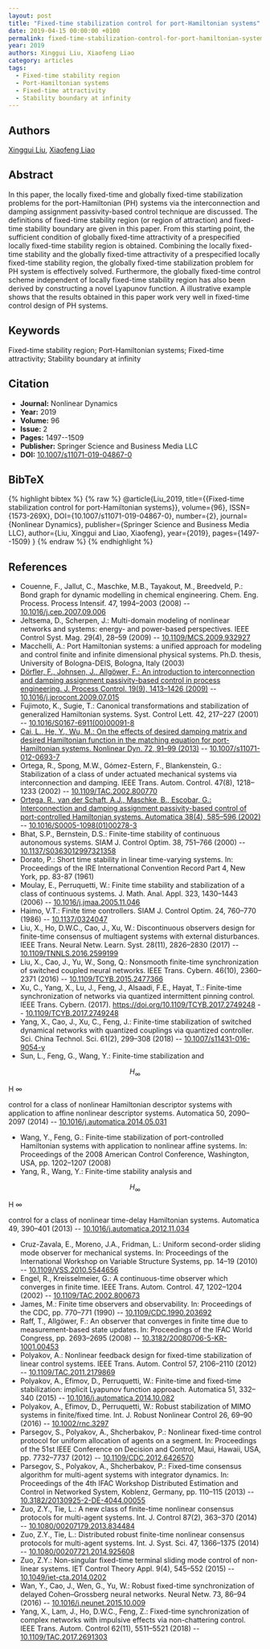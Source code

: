 ```yaml
---
layout: post
title: "Fixed-time stabilization control for port-Hamiltonian systems"
date: 2019-04-15 00:00:00 +0100
permalink: fixed-time-stabilization-control-for-port-hamiltonian-systems
year: 2019
authors: Xinggui Liu, Xiaofeng Liao
category: articles
tags:
  - Fixed-time stability region
  - Port-Hamiltonian systems
  - Fixed-time attractivity
  - Stability boundary at infinity
---
```

 
## Authors
[Xinggui Liu](authors/xinggui-liu), [Xiaofeng Liao](authors/xiaofeng-liao)
 
## Abstract
In this paper, the locally fixed-time and globally fixed-time stabilization problems for the port-Hamiltonian (PH) systems via the interconnection and damping assignment passivity-based control technique are discussed. The definitions of fixed-time stability region (or region of attraction) and fixed-time stability boundary are given in this paper. From this starting point, the sufficient condition of globally fixed-time attractivity of a prespecified locally fixed-time stability region is obtained. Combining the locally fixed-time stability and the globally fixed-time attractivity of a prespecified locally fixed-time stability region, the globally fixed-time stabilization problem for PH system is effectively solved. Furthermore, the globally fixed-time control scheme independent of locally fixed-time stability region has also been derived by constructing a novel Lyapunov function. A illustrative example shows that the results obtained in this paper work very well in fixed-time control design of PH systems.
 
## Keywords
Fixed-time stability region; Port-Hamiltonian systems; Fixed-time attractivity; Stability boundary at infinity
 
## Citation
- **Journal:** Nonlinear Dynamics
- **Year:** 2019
- **Volume:** 96
- **Issue:** 2
- **Pages:** 1497--1509
- **Publisher:** Springer Science and Business Media LLC
- **DOI:** [10.1007/s11071-019-04867-0](https://doi.org/10.1007/s11071-019-04867-0)
 
## BibTeX
{% highlight bibtex %}
{% raw %}
@article{Liu_2019,
  title={{Fixed-time stabilization control for port-Hamiltonian systems}},
  volume={96},
  ISSN={1573-269X},
  DOI={10.1007/s11071-019-04867-0},
  number={2},
  journal={Nonlinear Dynamics},
  publisher={Springer Science and Business Media LLC},
  author={Liu, Xinggui and Liao, Xiaofeng},
  year={2019},
  pages={1497--1509}
}
{% endraw %}
{% endhighlight %}
 
## References
- Couenne, F., Jallut, C., Maschke, M.B., Tayakout, M., Breedveld, P.: Bond graph for dynamic modelling in chemical engineering. Chem. Eng. Process. Process Intensif. 47, 1994–2003 (2008) -- [10.1016/j.cep.2007.09.006](https://doi.org/10.1016/j.cep.2007.09.006)
- Jeltsema, D., Scherpen, J.: Multi-domain modeling of nonlinear networks and systems: energy- and power-based perspectives. IEEE Control Syst. Mag. 29(4), 28–59 (2009) -- [10.1109/MCS.2009.932927](https://doi.org/10.1109/MCS.2009.932927)
- Macchelli, A.: Port Hamiltonian systems: a unified approach for modeling and control finite and infinite dimensional physical systems. Ph.D. thesis, University of Bologna-DEIS, Bologna, Italy (2003)
- [Dörfler, F., Johnsen, J., Allgöwer, F.: An introduction to interconnection and damping assignment passivity-based control in process engineering. J. Process Control. 19(9), 1413–1426 (2009)](an-introduction-to-interconnection-and-damping-assignment-passivity-based-control-in-process-engineering) -- [10.1016/j.jprocont.2009.07.015](https://doi.org/10.1016/j.jprocont.2009.07.015)
- Fujimoto, K., Sugie, T.: Canonical transformations and stabilization of generalized Hamiltonian systems. Syst. Control Lett. 42, 217–227 (2001) -- [10.1016/S0167-6911(00)00091-8](https://doi.org/10.1016/S0167-6911(00)00091-8)
- [Cai, L., He, Y., Wu, M.: On the effects of desired damping matrix and desired Hamiltonian function in the matching equation for port-Hamiltonian systems. Nonlinear Dyn. 72, 91–99 (2013)](on-the-effects-of-desired-damping-matrix-and-desired-hamiltonian-function-in-the-matching-equation-for-port-hamiltonian-systems) -- [10.1007/s11071-012-0693-7](https://doi.org/10.1007/s11071-012-0693-7)
- Ortega, R., Spong, M.W., Gómez-Estern, F., Blankenstein, G.: Stabilization of a class of under actuated mechanical systems via interconnection and damping. IEEE Trans. Autom. Control. 47(8), 1218–1233 (2002) -- [10.1109/TAC.2002.800770](https://doi.org/10.1109/TAC.2002.800770)
- [Ortega, R., van der Schaft, A.J., Maschke, B., Escobar, G.: Interconnection and damping assignment passivity-based control of port-controlled Hamiltonian systems. Automatica 38(4), 585–596 (2002)](interconnection-and-damping-assignment-passivity-based-control-of-port-controlled-hamiltonian-systems) -- [10.1016/S0005-1098(01)00278-3](https://doi.org/10.1016/S0005-1098(01)00278-3)
- Bhat, S.P., Bernstein, D.S.: Finite-time stability of continuous autonomous systems. SIAM J. Control Optim. 38, 751–766 (2000) -- [10.1137/S0363012997321358](https://doi.org/10.1137/S0363012997321358)
- Dorato, P.: Short time stability in linear time-varying systems. In: Proceedings of the IRE International Convention Record Part 4, New York, pp. 83-87 (1961)
- Moulay, E., Perruquetti, W.: Finite time stability and stabilization of a class of continuous systems. J. Math. Anal. Appl. 323, 1430–1443 (2006) -- [10.1016/j.jmaa.2005.11.046](https://doi.org/10.1016/j.jmaa.2005.11.046)
- Haimo, V.T.: Finite time controllers. SIAM J. Control Optim. 24, 760–770 (1986) -- [10.1137/0324047](https://doi.org/10.1137/0324047)
- Liu, X., Ho, D.W.C., Cao, J., Xu, W.: Discontinuous observers design for finite-time consensus of multiagent systems with external disturbances. IEEE Trans. Neural Netw. Learn. Syst. 28(11), 2826–2830 (2017) -- [10.1109/TNNLS.2016.2599199](https://doi.org/10.1109/TNNLS.2016.2599199)
- Liu, X., Cao, J., Yu, W., Song, Q.: Nonsmooth finite-time synchronization of switched coupled neural networks. IEEE Trans. Cybern. 46(10), 2360–2371 (2016) -- [10.1109/TCYB.2015.2477366](https://doi.org/10.1109/TCYB.2015.2477366)
- Xu, C., Yang, X., Lu, J., Feng, J., Alsaadi, F.E., Hayat, T.: Finite-time synchronization of networks via quantized intermittent pinning control. IEEE Trans. Cybern. (2017). 
 https://doi.org/10.1109/TCYB.2017.2749248 -- [10.1109/TCYB.2017.2749248](https://doi.org/10.1109/TCYB.2017.2749248)
- Yang, X., Cao, J., Xu, C., Feng, J.: Finite-time stabilization of switched dynamical networks with quantized couplings via quantized controller. Sci. China Technol. Sci. 61(2), 299–308 (2018) -- [10.1007/s11431-016-9054-y](https://doi.org/10.1007/s11431-016-9054-y)
- Sun, L., Feng, G., Wang, Y.: Finite-time stabilization and 
 
 
 
 $$H_\infty $$
 
 
 
 H
 ∞
 
 
 
 control for a class of nonlinear Hamiltonian descriptor systems with application to affine nonlinear descriptor systems. Automatica 50, 2090–2097 (2014) -- [10.1016/j.automatica.2014.05.031](https://doi.org/10.1016/j.automatica.2014.05.031)
- Wang, Y., Feng, G.: Finite-time stabilization of port-controlled Hamiltonian systems with application to nonlinear affine systems. In: Proceedings of the 2008 American Control Conference, Washington, USA, pp. 1202–1207 (2008)
- Yang, R., Wang, Y.: Finite-time stability analysis and 
 
 
 
 $$H_\infty $$
 
 
 
 H
 ∞
 
 
 
 control for a class of nonlinear time-delay Hamiltonian systems. Automatica 49, 390–401 (2013) -- [10.1016/j.automatica.2012.11.034](https://doi.org/10.1016/j.automatica.2012.11.034)
- Cruz-Zavala, E., Moreno, J.A., Fridman, L.: Uniform second-order sliding mode observer for mechanical systems. In: Proceedings of the International Workshop on Variable Structure Systems, pp. 14–19 (2010) -- [10.1109/VSS.2010.5544656](https://doi.org/10.1109/VSS.2010.5544656)
- Engel, R., Kreisselmeier, G.: A continuous-time observer which converges in finite time. IEEE Trans. Autom. Control. 47, 1202–1204 (2002) -- [10.1109/TAC.2002.800673](https://doi.org/10.1109/TAC.2002.800673)
- James, M.: Finite time observers and observability. In: Proceedings of the CDC, pp. 770–771 (1990) -- [10.1109/CDC.1990.203692](https://doi.org/10.1109/CDC.1990.203692)
- Raff, T., Allgöwer, F.: An observer that converges in finite time due to measurement-based state updates. In: Proceedings of the IFAC World Congress, pp. 2693–2695 (2008) -- [10.3182/20080706-5-KR-1001.00453](https://doi.org/10.3182/20080706-5-KR-1001.00453)
- Polyakov, A.: Nonlinear feedback design for fixed-time stabilization of linear control systems. IEEE Trans. Autom. Control 57, 2106–2110 (2012) -- [10.1109/TAC.2011.2179869](https://doi.org/10.1109/TAC.2011.2179869)
- Polyakov, A., Efimov, D., Perruquetti, W.: Finite-time and fixed-time stabilization: implicit Lyapunov function approach. Automatica 51, 332–340 (2015) -- [10.1016/j.automatica.2014.10.082](https://doi.org/10.1016/j.automatica.2014.10.082)
- Polyakov, A., Efimov, D., Perruquetti, W.: Robust stabilization of MIMO systems in finite/fixed time. Int. J. Robust Nonlinear Control 26, 69–90 (2016) -- [10.1002/rnc.3297](https://doi.org/10.1002/rnc.3297)
- Parsegov, S., Polyakov, A., Shcherbakov, P.: Nonlinear fixed-time control protocol for uniform allocation of agents on a segment. In: Proceedings of the 51st IEEE Conference on Decision and Control, Maui, Hawaii, USA, pp. 7732–7737 (2012) -- [10.1109/CDC.2012.6426570](https://doi.org/10.1109/CDC.2012.6426570)
- Parsegov, S., Polyakov, A., Shcherbakov, P.: Fixed-time consensus algorithm for multi-agent systems with integrator dynamics. In: Proceedings of the 4th IFAC Workshop Distributed Estimation and Control in Networked System, Koblenz, Germany, pp. 110–115 (2013) -- [10.3182/20130925-2-DE-4044.00055](https://doi.org/10.3182/20130925-2-DE-4044.00055)
- Zuo, Z.Y., Tie, L.: A new class of finite-time nonlinear consensus protocols for multi-agent systems. Int. J. Control 87(2), 363–370 (2014) -- [10.1080/00207179.2013.834484](https://doi.org/10.1080/00207179.2013.834484)
- Zuo, Z.Y., Tie, L.: Distributed robust finite-time nonlinear consensus protocols for multi-agent systems. Int. J. Syst. Sci. 47, 1366–1375 (2014) -- [10.1080/00207721.2014.925608](https://doi.org/10.1080/00207721.2014.925608)
- Zuo, Z.Y.: Non-singular fixed-time terminal sliding mode control of non-linear systems. IET Control Theory Appl. 9(4), 545–552 (2015) -- [10.1049/iet-cta.2014.0202](https://doi.org/10.1049/iet-cta.2014.0202)
- Wan, Y., Cao, J., Wen, G., Yu, W.: Robust fixed-time synchronization of delayed Cohen–Grossberg neural networks. Neural Netw. 73, 86–94 (2016) -- [10.1016/j.neunet.2015.10.009](https://doi.org/10.1016/j.neunet.2015.10.009)
- Yang, X., Lam, J., Ho, D.W.C., Feng, Z.: Fixed-time synchronization of complex networks with impulsive effects via non-chattering control. IEEE Trans. Autom. Control 62(11), 5511–5521 (2018) -- [10.1109/TAC.2017.2691303](https://doi.org/10.1109/TAC.2017.2691303)

